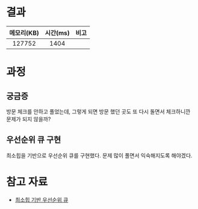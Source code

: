 # 결과

| 메모리(KB) | 시간(ms) | 비고 |
| :--------: | :------: | :--- |
| 127752 | 1404 |      |

# 과정

## 궁금증

방문 체크를 안하고 풀었는데, 그렇게 되면 방문 했던 곳도 또 다시 돌면서 체크하니깐 문제가 되지 않을까?

## 우선순위 큐 구현

최소힙을 기반으로 우선순위 큐를 구현했다. 문제 많이 풀면서 익숙해지도록 해야겠다.

# 참고 자료

- [최소힙 기반 우선순위 큐](https://jun-choi-4928.medium.com/javascript%EB%A1%9C-heap-priority-queue-%EA%B5%AC%ED%98%84%ED%95%98%EA%B8%B0-8bc13bf095d9)